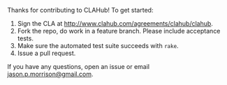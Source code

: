 Thanks for contributing to CLAHub!  To get started:

1. Sign the CLA at <http://www.clahub.com/agreements/clahub/clahub>.
2. Fork the repo, do work in a feature branch.  Please include acceptance tests.
3. Make sure the automated test suite succeeds with `rake`.
4. Issue a pull request.

If you have any questions, open an issue or email [jason.p.morrison@gmail.com](mailto:jason.p.morrison@gmail.com).
